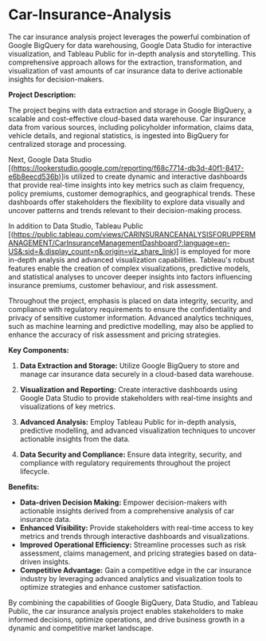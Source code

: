 # Car-Insurance-Analysis
The car insurance analysis project leverages the powerful combination of Google BigQuery for data warehousing, Google Data Studio for interactive visualization, and Tableau Public for in-depth analysis and storytelling. This comprehensive approach allows for the extraction, transformation, and visualization of vast amounts of car insurance data to derive actionable insights for decision-makers.

**Project Description:**

The project begins with data extraction and storage in Google BigQuery, a scalable and cost-effective cloud-based data warehouse. Car insurance data from various sources, including policyholder information, claims data, vehicle details, and regional statistics, is ingested into BigQuery for centralized storage and processing.

Next, Google Data Studio [(https://lookerstudio.google.com/reporting/f68c7714-db3d-40f1-8417-e6b8eecd536b)]is utilized to create dynamic and interactive dashboards that provide real-time insights into key metrics such as claim frequency, policy premiums, customer demographics, and geographical trends. These dashboards offer stakeholders the flexibility to explore data visually and uncover patterns and trends relevant to their decision-making process.

In addition to Data Studio, Tableau Public [(https://public.tableau.com/views/CARINSURANCEANALYSISFORUPPERMANAGEMENT/CarInsuranceManagementDashboard?:language=en-US&:sid=&:display_count=n&:origin=viz_share_link)] is employed for more in-depth analysis and advanced visualization capabilities. Tableau's robust features enable the creation of complex visualizations, predictive models, and statistical analyses to uncover deeper insights into factors influencing insurance premiums, customer behaviour, and risk assessment.

Throughout the project, emphasis is placed on data integrity, security, and compliance with regulatory requirements to ensure the confidentiality and privacy of sensitive customer information. Advanced analytics techniques, such as machine learning and predictive modelling, may also be applied to enhance the accuracy of risk assessment and pricing strategies.

**Key Components:**

1. **Data Extraction and Storage:** Utilize Google BigQuery to store and manage car insurance data securely in a cloud-based data warehouse.

2. **Visualization and Reporting:** Create interactive dashboards using Google Data Studio to provide stakeholders with real-time insights and visualizations of key metrics.

3. **Advanced Analysis:** Employ Tableau Public for in-depth analysis, predictive modelling, and advanced visualization techniques to uncover actionable insights from the data.

4. **Data Security and Compliance:** Ensure data integrity, security, and compliance with regulatory requirements throughout the project lifecycle.

**Benefits:**

- **Data-driven Decision Making:** Empower decision-makers with actionable insights derived from a comprehensive analysis of car insurance data.
- **Enhanced Visibility:** Provide stakeholders with real-time access to key metrics and trends through interactive dashboards and visualizations.
- **Improved Operational Efficiency:** Streamline processes such as risk assessment, claims management, and pricing strategies based on data-driven insights.
- **Competitive Advantage:** Gain a competitive edge in the car insurance industry by leveraging advanced analytics and visualization tools to optimize strategies and enhance customer satisfaction.

By combining the capabilities of Google BigQuery, Data Studio, and Tableau Public, the car insurance analysis project enables stakeholders to make informed decisions, optimize operations, and drive business growth in a dynamic and competitive market landscape.
